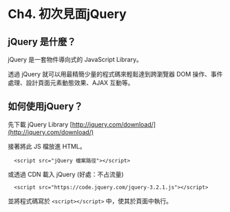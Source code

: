 # Ch4. 初次見面jQuery

## jQuery 是什麼？

jQuery 是一套物件導向式的 JavaScript Library。

透過 jQuery 就可以用最精簡少量的程式碼來輕鬆達到跨瀏覽器 DOM 操作、事件處理、設計頁面元素動態效果、AJAX 互動等。

## 如何使用jQuery？

先下載 jQuery Library [http://jquery.com/download/](http://jquery.com/download/)

接著將此 JS 檔放進 HTML。

```text
  <script src="jQuery 檔案路徑"></script>
```

或透過 CDN 載入 jQuery \(好處：不占流量\)

```text
  <script src="https://code.jquery.com/jquery-3.2.1.js"></script>
```

並將程式碼寫於 `<script></script>` 中，使其於頁面中執行。

